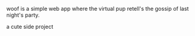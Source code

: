 woof is a simple web app where the virtual pup retell's the gossip of last night's party.

a cute side project
